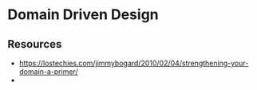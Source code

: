  # Domain Driven Design
 
 ## Resources
 
 * https://lostechies.com/jimmybogard/2010/02/04/strengthening-your-domain-a-primer/
 * 
